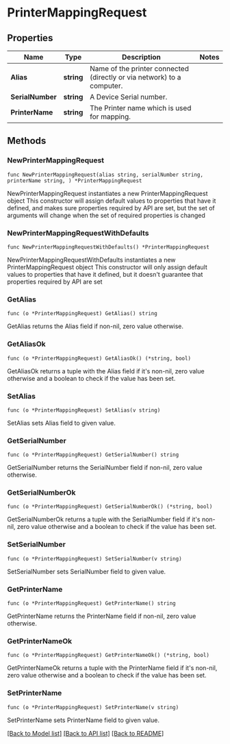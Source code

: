 # PrinterMappingRequest

## Properties

Name | Type | Description | Notes
------------ | ------------- | ------------- | -------------
**Alias** | **string** | Name of the printer connected (directly or via network) to a computer. | 
**SerialNumber** | **string** | A Device Serial number. | 
**PrinterName** | **string** | The Printer name which is used for mapping. | 

## Methods

### NewPrinterMappingRequest

`func NewPrinterMappingRequest(alias string, serialNumber string, printerName string, ) *PrinterMappingRequest`

NewPrinterMappingRequest instantiates a new PrinterMappingRequest object
This constructor will assign default values to properties that have it defined,
and makes sure properties required by API are set, but the set of arguments
will change when the set of required properties is changed

### NewPrinterMappingRequestWithDefaults

`func NewPrinterMappingRequestWithDefaults() *PrinterMappingRequest`

NewPrinterMappingRequestWithDefaults instantiates a new PrinterMappingRequest object
This constructor will only assign default values to properties that have it defined,
but it doesn't guarantee that properties required by API are set

### GetAlias

`func (o *PrinterMappingRequest) GetAlias() string`

GetAlias returns the Alias field if non-nil, zero value otherwise.

### GetAliasOk

`func (o *PrinterMappingRequest) GetAliasOk() (*string, bool)`

GetAliasOk returns a tuple with the Alias field if it's non-nil, zero value otherwise
and a boolean to check if the value has been set.

### SetAlias

`func (o *PrinterMappingRequest) SetAlias(v string)`

SetAlias sets Alias field to given value.


### GetSerialNumber

`func (o *PrinterMappingRequest) GetSerialNumber() string`

GetSerialNumber returns the SerialNumber field if non-nil, zero value otherwise.

### GetSerialNumberOk

`func (o *PrinterMappingRequest) GetSerialNumberOk() (*string, bool)`

GetSerialNumberOk returns a tuple with the SerialNumber field if it's non-nil, zero value otherwise
and a boolean to check if the value has been set.

### SetSerialNumber

`func (o *PrinterMappingRequest) SetSerialNumber(v string)`

SetSerialNumber sets SerialNumber field to given value.


### GetPrinterName

`func (o *PrinterMappingRequest) GetPrinterName() string`

GetPrinterName returns the PrinterName field if non-nil, zero value otherwise.

### GetPrinterNameOk

`func (o *PrinterMappingRequest) GetPrinterNameOk() (*string, bool)`

GetPrinterNameOk returns a tuple with the PrinterName field if it's non-nil, zero value otherwise
and a boolean to check if the value has been set.

### SetPrinterName

`func (o *PrinterMappingRequest) SetPrinterName(v string)`

SetPrinterName sets PrinterName field to given value.



[[Back to Model list]](../README.md#documentation-for-models) [[Back to API list]](../README.md#documentation-for-api-endpoints) [[Back to README]](../README.md)


